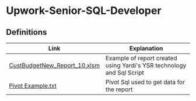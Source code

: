 # Upwork-Senior-SQL-Developer

## Definitions

| Link | Explanation |
|-|-|
|[CustBudgetNew_Report_10.xlsm](https://github.com/shakely-consulting/Upwork-Senior-SQL-Developer/blob/main/CustBudgetNew_Report_10.xlsm) | Example of report created using Yardi's YSR technology and Sql Script |
|[Pivot Example.txt](https://github.com/shakely-consulting/Upwork-Senior-SQL-Developer/blob/main/Pivot%20Example.txt) | Pivot Sql used to get data for the report |
